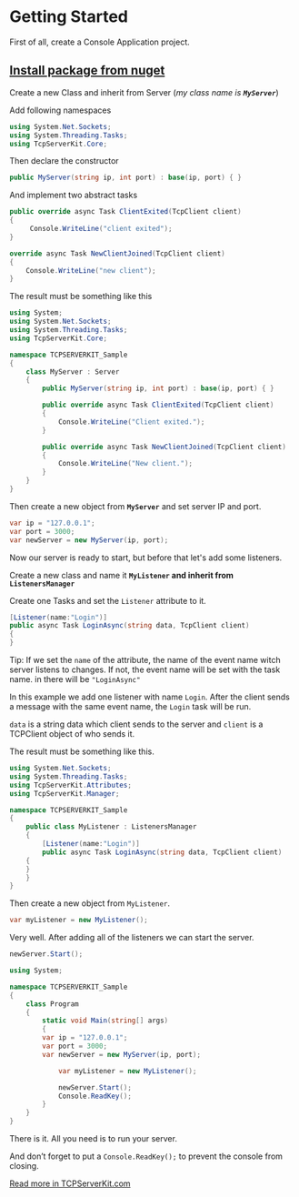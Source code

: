 
# Getting Started

First of all, create a Console Application project.


## [Install package from nuget](https://www.nuget.org/packages/TcpServerKit/)

Create a new Class and inherit from Server (*my class name is **`MyServer`***)

Add following namespaces

```csharp
using System.Net.Sockets;
using System.Threading.Tasks;
using TcpServerKit.Core;
```

Then declare the constructor

```csharp
public MyServer(string ip, int port) : base(ip, port) { }
```

And implement two abstract tasks

```csharp
public override async Task ClientExited(TcpClient client)
{
     Console.WriteLine("client exited");
}

override async Task NewClientJoined(TcpClient client)
{
    Console.WriteLine("new client");
}
```

The result must be something like this

```csharp
using System;
using System.Net.Sockets;
using System.Threading.Tasks;
using TcpServerKit.Core;

namespace TCPSERVERKIT_Sample
{
    class MyServer : Server
    {
        public MyServer(string ip, int port) : base(ip, port) { }

        public override async Task ClientExited(TcpClient client)
        {
            Console.WriteLine("Client exited.");
        }

        public override async Task NewClientJoined(TcpClient client)
        {
            Console.WriteLine("New client.");
        }
    }
}
```

Then create a new object from **`MyServer`** and set server IP and port.

```csharp
var ip = "127.0.0.1";
var port = 3000;
var newServer = new MyServer(ip, port);
```

Now our server is ready to start, but before that let's add some listeners.

Create a new class and name it **`MyListener` and inherit from `ListenersManager`**

Create one Tasks and set the `Listener` attribute to it.

```csharp
[Listener(name:"Login")]
public async Task LoginAsync(string data, TcpClient client)
{
}
```

Tip: If we set the `name` of the attribute, the name of the event name witch server listens to changes. If not, the event name will be set with the task name. in there will be `"LoginAsync"`

In this example we add one listener with name `Login`. After the client sends a message with the same event name, the `Login` task will be run.

`data` is a string data which client sends to the server and `client` is a TCPClient object of who sends it.

The result must be something like this.

```csharp
using System.Net.Sockets;
using System.Threading.Tasks;
using TcpServerKit.Attributes;
using TcpServerKit.Manager;

namespace TCPSERVERKIT_Sample
{
    public class MyListener : ListenersManager
    {
        [Listener(name:"Login")]
        public async Task LoginAsync(string data, TcpClient client)
	{
	}
    }
}
```

Then create a new object from `MyListener`.

```csharp
var myListener = new MyListener();
```

Very well. After adding all of the listeners we can start the server.

```csharp
newServer.Start();
```

```csharp
using System;

namespace TCPSERVERKIT_Sample
{
    class Program
    {
        static void Main(string[] args)
        {
	    var ip = "127.0.0.1";
	    var port = 3000;
	    var newServer = new MyServer(ip, port);

            var myListener = new MyListener();

            newServer.Start();
            Console.ReadKey();
        }
    }
}
```

There is it. All you need is to run your server.

And don’t forget to put a `Console.ReadKey();` to prevent the console from closing.

[Read more in TCPServerKit.com](https://tcpserverkit.com)
